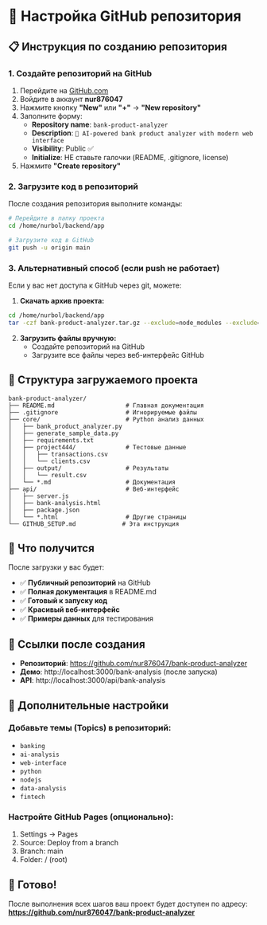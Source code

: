 # 🚀 Настройка GitHub репозитория

## 📋 Инструкция по созданию репозитория

### 1. Создайте репозиторий на GitHub

1. Перейдите на [GitHub.com](https://github.com)
2. Войдите в аккаунт **nur876047**
3. Нажмите кнопку **"New"** или **"+"** → **"New repository"**
4. Заполните форму:
   - **Repository name**: `bank-product-analyzer`
   - **Description**: `🏦 AI-powered bank product analyzer with modern web interface`
   - **Visibility**: Public ✅
   - **Initialize**: НЕ ставьте галочки (README, .gitignore, license)
5. Нажмите **"Create repository"**

### 2. Загрузите код в репозиторий

После создания репозитория выполните команды:

```bash
# Перейдите в папку проекта
cd /home/nurbol/backend/app

# Загрузите код в GitHub
git push -u origin main
```

### 3. Альтернативный способ (если push не работает)

Если у вас нет доступа к GitHub через git, можете:

1. **Скачать архив проекта:**
```bash
cd /home/nurbol/backend/app
tar -czf bank-product-analyzer.tar.gz --exclude=node_modules --exclude=.git .
```

2. **Загрузить файлы вручную:**
   - Создайте репозиторий на GitHub
   - Загрузите все файлы через веб-интерфейс GitHub

## 📁 Структура загружаемого проекта

```
bank-product-analyzer/
├── README.md                    # Главная документация
├── .gitignore                   # Игнорируемые файлы
├── core/                        # Python анализ данных
│   ├── bank_product_analyzer.py
│   ├── generate_sample_data.py
│   ├── requirements.txt
│   ├── project444/              # Тестовые данные
│   │   ├── transactions.csv
│   │   └── clients.csv
│   ├── output/                  # Результаты
│   │   └── result.csv
│   └── *.md                     # Документация
├── api/                         # Веб-интерфейс
│   ├── server.js
│   ├── bank-analysis.html
│   ├── package.json
│   └── *.html                   # Другие страницы
└── GITHUB_SETUP.md             # Эта инструкция
```

## 🎯 Что получится

После загрузки у вас будет:

- ✅ **Публичный репозиторий** на GitHub
- ✅ **Полная документация** в README.md
- ✅ **Готовый к запуску код**
- ✅ **Красивый веб-интерфейс**
- ✅ **Примеры данных** для тестирования

## 🔗 Ссылки после создания

- **Репозиторий**: https://github.com/nur876047/bank-product-analyzer
- **Демо**: http://localhost:3000/bank-analysis (после запуска)
- **API**: http://localhost:3000/api/bank-analysis

## 📝 Дополнительные настройки

### Добавьте темы (Topics) в репозиторий:
- `banking`
- `ai-analysis`
- `web-interface`
- `python`
- `nodejs`
- `data-analysis`
- `fintech`

### Настройте GitHub Pages (опционально):
1. Settings → Pages
2. Source: Deploy from a branch
3. Branch: main
4. Folder: / (root)

## 🎉 Готово!

После выполнения всех шагов ваш проект будет доступен по адресу:
**https://github.com/nur876047/bank-product-analyzer**


